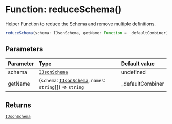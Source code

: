 # Function: reduceSchema()

Helper Function to reduce the Schema and remove multiple definitions.

```ts
reduceSchema(schema: IJsonSchema, getName: Function = _defaultCombiner): IJsonSchema
```

## Parameters

| Parameter | Type                                                                                                                | Default value     |
| :-------- | :------------------------------------------------------------------------------------------------------------------ | :---------------- |
| schema    | [`IJsonSchema`](../../../../types/interfaces/interface.IJsonSchema.md)                                              | undefined         |
| getName   | (`schema`: [`IJsonSchema`](../../../../types/interfaces/interface.IJsonSchema.md), `names`: `string`[]) => `string` | \_defaultCombiner |

## Returns

[`IJsonSchema`](../../../../types/interfaces/interface.IJsonSchema.md)
